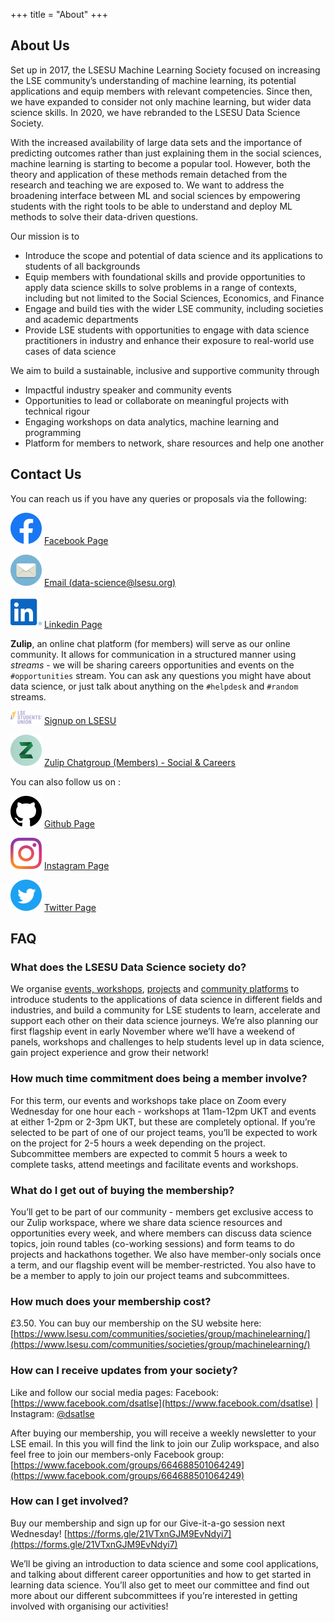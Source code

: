 +++
title = "About"
+++

## About Us

Set up in 2017, the LSESU Machine Learning Society focused on increasing the LSE community’s understanding of machine learning, its potential applications and equip members with relevant competencies. Since then, we have expanded to consider not only machine learning, but wider data science skills. In 2020, we have rebranded to the LSESU Data Science Society.

With the increased availability of large data sets and the importance of predicting outcomes rather than just explaining them in the social sciences, machine learning is starting to become a popular tool. However, both the theory and application of these methods remain detached from the research and teaching we are exposed to. We want to address the broadening interface between ML and social sciences by empowering students with the right tools to be able to understand and deploy ML methods to solve their data-driven questions.

Our mission is to
- Introduce the scope and potential of data science and its applications to students of all backgrounds
- Equip members with foundational skills and provide opportunities to apply data science skills to solve problems in a range of contexts, including but not limited to the Social Sciences, Economics, and Finance
- Engage and build ties with the wider LSE community, including societies and academic departments
- Provide LSE students with opportunities to engage with data science practitioners in industry and enhance their exposure to real-world use cases of  data science

We aim to build a sustainable, inclusive and supportive community through
- Impactful industry speaker and community events
- Opportunities to lead or collaborate on meaningful projects with technical rigour
- Engaging workshops on data analytics, machine learning and programming
- Platform for members to network, share resources and help one another

## Contact Us

You can reach us if you have any queries or proposals via the following:

<!-- {{ contact() }} -->

[![](/icons/facebook.svg)](https://www.facebook.com/dsatlse) [Facebook Page](https://www.facebook.com/dsatlse)

[![](/icons/email.svg)](mailto:data-science@lsesu.org) [Email (data-science@lsesu.org)](mailto:data-science@lsesu.org)

[![](/icons/linkedin.svg)](https://www.linkedin.com/company/lsesu-data-science-society/) [Linkedin Page](https://www.linkedin.com/company/lsesu-data-science-society/)

**Zulip**, an online chat platform (for members) will serve as our online community. It allows for communication in a structured manner using *streams* - we will be sharing careers opportunities and events on the `#opportunities` stream.  You can ask any questions you might have about data science, or just talk about anything on the `#helpdesk` and `#random` streams.

[![](/icons/lsesu.svg)](https://www.lsesu.com/communities/societies/group/machinelearning/) [Signup on LSESU](https://www.lsesu.com/communities/societies/group/machinelearning/)

[![](/icons/zulip.svg)](https://dsatlse.zulipchat.com) [Zulip Chatgroup (Members) - Social & Careers](https://dsatlse.zulipchat.com)

You can also follow us on : 

[![](/icons/github.svg)](https://www.github.com/dsatlse) [Github Page](https://www.github.com/dsatlse)

[![](/icons/instagram.svg)](https://www.instagram.com/dsatlse/) [Instagram Page](https://www.instagram.com/dsatlse/)

[![](/icons/twitter.svg)](https://twitter.com/LSESU_DSS) [Twitter Page](https://twitter.com/LSESU_DSS)




## FAQ

### What does the LSESU Data Science society do?
<!-- Check out our GIAG booklet here:  -->

We organise [events, workshops](/events), [projects](/projects) and [community platforms](https://dsatlse.zulipchat.com/) to introduce students to the applications of data science in different fields and industries, and build a community for LSE students to learn, accelerate and support each other on their data science journeys. We’re also planning our first flagship event in early November where we’ll have a weekend of panels, workshops and challenges to help students level up in data science, gain project experience and grow their network!

### How much time commitment does being a member involve?
For this term, our events and workshops take place on Zoom every Wednesday for one hour each - workshops at 11am-12pm UKT and events at either 1-2pm or 2-3pm UKT, but these are completely optional. If you’re selected to be part of one of our project teams, you’ll be expected to work on the project for 2-5 hours a week depending on the project. Subcommittee members are expected to commit 5 hours a week to complete tasks, attend meetings and facilitate events and workshops.

### What do I get out of buying the membership?
You’ll get to be part of our community - members get exclusive access to our Zulip workspace, where we share data science resources and opportunities every week, and where members can discuss data science topics, join round tables (co-working sessions) and form teams to do projects and hackathons together. We also have member-only socials once a term, and our flagship event will be member-restricted. You also have to be a member to apply to join our project teams and subcommittees. 

### How much does your membership cost?
£3.50. You can buy our membership on the SU website here: [https://www.lsesu.com/communities/societies/group/machinelearning/](https://www.lsesu.com/communities/societies/group/machinelearning/)


### How can I receive updates from your society?
Like and follow our social media pages:
Facebook: [https://www.facebook.com/dsatlse](https://www.facebook.com/dsatlse) | Instagram: [@dsatlse](https://www.instagram.com/dsatlse/)

After buying our membership, you will receive a weekly newsletter to your LSE email. In this you will find the link to join our Zulip workspace, and also feel free to join our members-only Facebook group: [https://www.facebook.com/groups/664688501064249](https://www.facebook.com/groups/664688501064249)

### How can I get involved? 
Buy our membership and sign up for our Give-it-a-go session next Wednesday! 
[https://forms.gle/21VTxnGJM9EvNdyi7](https://forms.gle/21VTxnGJM9EvNdyi7)

We’ll be giving an introduction to data science and some cool applications, and talking about different career opportunities and how to get started in learning data science. You’ll also get to meet our committee and find out more about our different subcommittees if you’re interested in getting involved with organising our activities!
